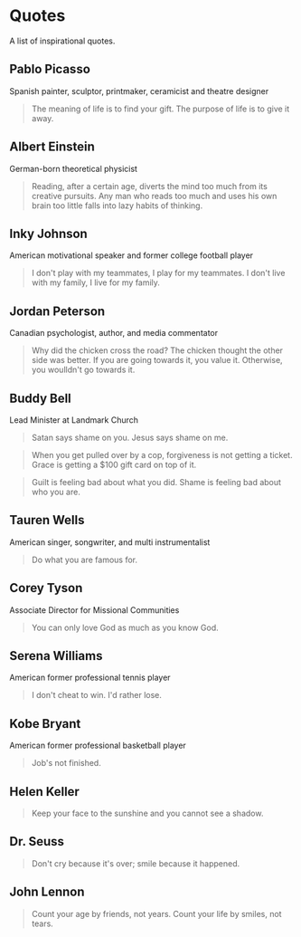 # Quotes

A list of inspirational quotes.

## Pablo Picasso

Spanish painter, sculptor, printmaker, ceramicist and theatre designer

> The meaning of life is to find your gift. The purpose of life is to give it away.

## Albert Einstein

German-born theoretical physicist

> Reading, after a certain age, diverts the mind too much from its creative pursuits. Any man who reads too much and uses his own brain too little falls into lazy habits of thinking.

## Inky Johnson

American motivational speaker and former college football player

> I don't play with my teammates, I play for my teammates. I don't live with my family, I live for my family.

## Jordan Peterson

Canadian psychologist, author, and media commentator

> Why did the chicken cross the road? The chicken thought the other side was better. If you are going towards it, you value it. Otherwise, you woulldn't go towards it.

## Buddy Bell

Lead Minister at Landmark Church

> Satan says shame on you. Jesus says shame on me.

> When you get pulled over by a cop, forgiveness is not getting a ticket. Grace is getting a $100 gift card on top of it.

> Guilt is feeling bad about what you did. Shame is feeling bad about who you are.

## Tauren Wells

American singer, songwriter, and multi instrumentalist

> Do what you are famous for.

## Corey Tyson

Associate Director for Missional Communities

> You can only love God as much as you know God.

## Serena Williams

American former professional tennis player

> I don't cheat to win. I'd rather lose.

## Kobe Bryant

American former professional basketball player

> Job's not finished.

## Helen Keller

> Keep your face to the sunshine and you cannot see a shadow.

## Dr. Seuss

> Don't cry because it's over; smile because it happened.

## John Lennon

> Count your age by friends, not years. Count your life by smiles, not tears.

